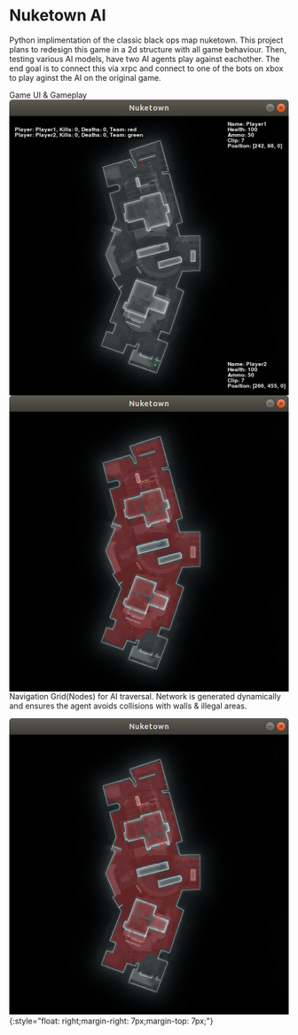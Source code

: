 # Nuketown AI
Python implimentation of the classic black ops map nuketown. This project plans to redesign this game in a 2d structure with all game behaviour. Then, testing various AI models, have two AI agents play against eachother. The end goal is to connect this via xrpc and connect to one of the bots on xbox to play aginst the AI on the original game.

Game UI & Gameplay
<img align="left" src="https://github.com/ryan75195/Nuketown/blob/master/Gameplay.png">    
<style type="text/css">
.image-left {
  display: block;
  margin-left: auto;
  margin-right: auto;
  float: right; }
</style>


<img align="left" src="https://github.com/ryan75195/Nuketown/blob/master/Nodes.png">
<style type="text/css">
.image-left {
  display: block;
  margin-left: auto;
  margin-right: auto;
  float: right; }
</style>


Navigation Grid(Nodes) for AI traversal. Network is generated dynamically and ensures the agent avoids collisions with walls & illegal areas.

![tee](https://github.com/ryan75195/Nuketown/blob/master/Nodes.png){:style="float: right;margin-right: 7px;margin-top: 7px;"}
